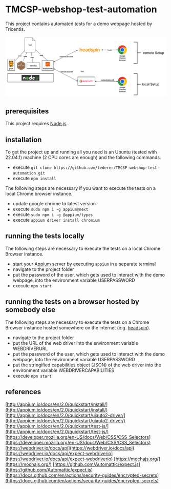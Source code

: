 # TMCSP-webshop-test-automation

This project contains automated tests for a demo webpage hosted by Tricentis.

![architecture](images/webTestingArchitecture.jpg)

## prerequisites

This project requires [Node.js](https://nodejs.org).

## installation

To get the project up and running all you need is an Ubuntu (tested with 22.04.1) machine (2 CPU cores are enough) and the following commands.

* execute `git clone https://github.com/tederer/TMCSP-webshop-test-automation.git`
* execute `npm install`

The following steps are necessary if you want to execute the tests on a local Chrome browser instance.

* update google chrome to latest version
* execute `sudo npm i -g appium@next`
* execute `sudo npm i -g @appium/types`
* execute `appium driver install chromium`

## running the tests locally

The following steps are necessary to execute the tests on a local Chrome Browser instance.

* start your [Appium](http://appium.io) server by executing `appium` in a separate terminal
* navigate to the project folder
* put the password of the user, which gets used to interact with the demo webpage, into the environment variable USERPASSWORD
* execute `npm start`

## running the tests on a browser hosted by somebody else

The following steps are necessary to execute the tests on a Chrome Browser instance hosted somewhere on the internet (e.g. [headspin](https://www.headspin.io/)).

* navigate to the project folder
* put the URL of the web driver into the environment variable WEBDRIVERURL
* put the password of the user, which gets used to interact with the demo webpage, into the environment variable USERPASSWORD
* put the stringified capabilities object (JSON) of the web driver into the environment variable WEBDRIVERCAPABILITIES
* execute `npm start`

## references

[http://appium.io/docs/en/2.0/quickstart/install/](http://appium.io/docs/en/2.0/quickstart/install/)
[http://appium.io/docs/en/2.0/quickstart/uiauto2-driver/](http://appium.io/docs/en/2.0/quickstart/uiauto2-driver/)
[http://appium.io/docs/en/2.0/quickstart/test-js/](http://appium.io/docs/en/2.0/quickstart/test-js/)
[https://developer.mozilla.org/en-US/docs/Web/CSS/CSS_Selectors](https://developer.mozilla.org/en-US/docs/Web/CSS/CSS_Selectors)
[https://webdriver.io/docs/api](https://webdriver.io/docs/api)
[https://webdriver.io/docs/api/expect-webdriverio](https://webdriver.io/docs/api/expect-webdriverio)
[https://mochajs.org/](https://mochajs.org/)
[https://github.com/Automattic/expect.js](https://github.com/Automattic/expect.js)
[https://docs.github.com/en/actions/security-guides/encrypted-secrets](https://docs.github.com/en/actions/security-guides/encrypted-secrets)
